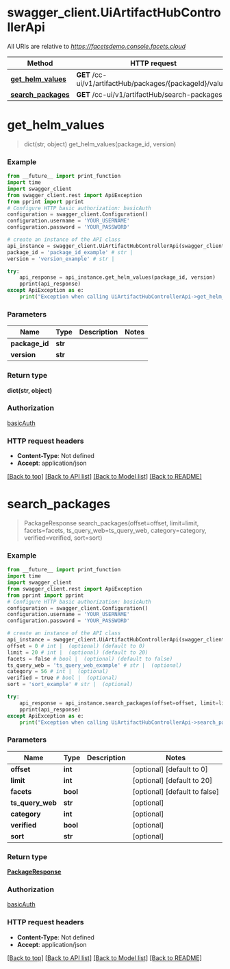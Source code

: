 # swagger_client.UiArtifactHubControllerApi

All URIs are relative to *https://facetsdemo.console.facets.cloud*

Method | HTTP request | Description
------------- | ------------- | -------------
[**get_helm_values**](UiArtifactHubControllerApi.md#get_helm_values) | **GET** /cc-ui/v1/artifactHub/packages/{packageId}/values | 
[**search_packages**](UiArtifactHubControllerApi.md#search_packages) | **GET** /cc-ui/v1/artifactHub/search-packages | 

# **get_helm_values**
> dict(str, object) get_helm_values(package_id, version)



### Example
```python
from __future__ import print_function
import time
import swagger_client
from swagger_client.rest import ApiException
from pprint import pprint
# Configure HTTP basic authorization: basicAuth
configuration = swagger_client.Configuration()
configuration.username = 'YOUR_USERNAME'
configuration.password = 'YOUR_PASSWORD'

# create an instance of the API class
api_instance = swagger_client.UiArtifactHubControllerApi(swagger_client.ApiClient(configuration))
package_id = 'package_id_example' # str | 
version = 'version_example' # str | 

try:
    api_response = api_instance.get_helm_values(package_id, version)
    pprint(api_response)
except ApiException as e:
    print("Exception when calling UiArtifactHubControllerApi->get_helm_values: %s\n" % e)
```

### Parameters

Name | Type | Description  | Notes
------------- | ------------- | ------------- | -------------
 **package_id** | **str**|  | 
 **version** | **str**|  | 

### Return type

**dict(str, object)**

### Authorization

[basicAuth](../README.md#basicAuth)

### HTTP request headers

 - **Content-Type**: Not defined
 - **Accept**: application/json

[[Back to top]](#) [[Back to API list]](../README.md#documentation-for-api-endpoints) [[Back to Model list]](../README.md#documentation-for-models) [[Back to README]](../README.md)

# **search_packages**
> PackageResponse search_packages(offset=offset, limit=limit, facets=facets, ts_query_web=ts_query_web, category=category, verified=verified, sort=sort)



### Example
```python
from __future__ import print_function
import time
import swagger_client
from swagger_client.rest import ApiException
from pprint import pprint
# Configure HTTP basic authorization: basicAuth
configuration = swagger_client.Configuration()
configuration.username = 'YOUR_USERNAME'
configuration.password = 'YOUR_PASSWORD'

# create an instance of the API class
api_instance = swagger_client.UiArtifactHubControllerApi(swagger_client.ApiClient(configuration))
offset = 0 # int |  (optional) (default to 0)
limit = 20 # int |  (optional) (default to 20)
facets = false # bool |  (optional) (default to false)
ts_query_web = 'ts_query_web_example' # str |  (optional)
category = 56 # int |  (optional)
verified = true # bool |  (optional)
sort = 'sort_example' # str |  (optional)

try:
    api_response = api_instance.search_packages(offset=offset, limit=limit, facets=facets, ts_query_web=ts_query_web, category=category, verified=verified, sort=sort)
    pprint(api_response)
except ApiException as e:
    print("Exception when calling UiArtifactHubControllerApi->search_packages: %s\n" % e)
```

### Parameters

Name | Type | Description  | Notes
------------- | ------------- | ------------- | -------------
 **offset** | **int**|  | [optional] [default to 0]
 **limit** | **int**|  | [optional] [default to 20]
 **facets** | **bool**|  | [optional] [default to false]
 **ts_query_web** | **str**|  | [optional] 
 **category** | **int**|  | [optional] 
 **verified** | **bool**|  | [optional] 
 **sort** | **str**|  | [optional] 

### Return type

[**PackageResponse**](PackageResponse.md)

### Authorization

[basicAuth](../README.md#basicAuth)

### HTTP request headers

 - **Content-Type**: Not defined
 - **Accept**: application/json

[[Back to top]](#) [[Back to API list]](../README.md#documentation-for-api-endpoints) [[Back to Model list]](../README.md#documentation-for-models) [[Back to README]](../README.md)

